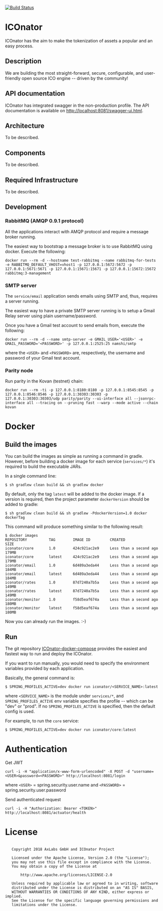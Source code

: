 [![Build Status](https://travis-ci.com/ICOnator/ICOnator-backend.svg?token=eUVyeGxidafMUjk8JWFo&branch=master)](https://travis-ci.com/ICOnator/ICOnator-backend.svg?token=eUVyeGxidafMUjk8JWFo&branch=master)

# ICOnator

ICOnator has the aim to make the tokenization of assets a popular and an easy process.

## Description

We are building the most straight-forward, secure, configurable, and user-friendly open source ICO engine -- driven by the community!

## API documentation

ICOnator has integrated swagger in the non-production profile. The API documentation is available on [http://localhost:8081/swagger-ui.html](http://localhost:8081/swagger-ui.html).

## Architecture

To be described.

## Components

To be described.

## Required Infrastructure

To be described.

## Development

### RabbitMQ (AMQP 0.9.1 protocol)

All the applications interact with AMQP protocol and require a message broker running.

The easiest way to bootstrap a message broker is to use RabbitMQ using docker. Execute the following:

```
docker run --rm -d --hostname test-rabbitmq --name rabbitmq-for-tests -e RABBITMQ_DEFAULT_VHOST=vhost1 -p 127.0.0.1:5672:5672 -p 127.0.0.1:5671:5671 -p 127.0.0.1:15671:15671 -p 127.0.0.1:15672:15672 rabbitmq:3-management
```

### SMTP server

The `service/email` application sends emails using SMTP and, thus, requires a server running.

The easiest way to have a private SMTP server running is to setup a Gmail Relay server using plain username/password.

Once you have a Gmail test account to send emails from, execute the following:

```
docker run --rm -d --name smtp-server -e GMAIL_USER='<USER>' -e GMAIL_PASSWORD='<PASSWORD>' -p 127.0.0.1:2525:25 namshi/smtp
```

where the `<USER>` and `<PASSWORD>` are, respectively, the username and password of your Gmail test account. 

### Parity node

Run parity in the Kovan (testnet) chain:

```
docker run --rm -ti -p 127.0.0.1:8180:8180 -p 127.0.0.1:8545:8545 -p 127.0.0.1:8546:8546 -p 127.0.0.1:30303:30303 -p 127.0.0.1:30303:30303/udp parity/parity --ui-interface all --jsonrpc-interface all --tracing on --pruning fast --warp --mode active --chain kovan
```

# Docker

## Build the images

You can build the images as simple as running a command in gradle. However, before building a docker image for each service (`services/*`) it's required to build the executable JARs.

In a single command line:

```
$ sh gradlew clean build && sh gradlew docker
```  

By default, only the tag `latest` will be added to the docker image. If a version is required, then the project parameter `dockerVersion` should be added to gradle:

```
$ sh gradlew clean build && sh gradlew -PdockerVersion=1.0 docker dockerTag
```

This command will produce something similar to the following result:

```
$ docker images                                              
REPOSITORY          TAG        IMAGE ID         CREATED                  SIZE
iconator/core       1.0        424c921ac2e9     Less than a second ago   179MB
iconator/core       latest     424c921ac2e9     Less than a second ago   179MB
iconator/email      1.0        6d489a3eda44     Less than a second ago   184MB
iconator/email      latest     6d489a3eda44     Less than a second ago   184MB
iconator/rates      1.0        87d7240a7b5a     Less than a second ago   149MB
iconator/rates      latest     87d7240a7b5a     Less than a second ago   149MB
iconator/monitor    1.0        f58d5eaf674a     Less than a second ago   180MB
iconator/monitor    latest     f58d5eaf674a     Less than a second ago   180MB
``` 

Now you can already run the images. :-)

## Run

The git repository [ICOnator-docker-compose](https://github.com/ICOnator/ICOnator-docker-compose) provides the easiest and
fastest way to run and deploy the ICOnator.

If you want to run manually, you would need to specify the environment variables provided by each application.

Basically, the general command is:

```
$ SPRING_PROFILES_ACTIVE=dev docker run iconator/<SERVICE_NAME>:latest
```

where `<SERVICE_NAME>` is the module under `services/*`, and `SPRING_PROFILES_ACTIVE` env variable specifies 
the profile -- which can be "dev" or "prod". If no `SPRING_PROFILES_ACTIVE` is specified, then the default config is used.

For example, to run the `core` service:

```
$ SPRING_PROFILES_ACTIVE=dev docker run iconator/core:latest
```

# Authentication

Get JWT
```
curl -i -H "application/x-www-form-urlencoded" -X POST -d "username=<USER>&password=<PASSWORD>" http://localhost:8081/login
```

where `<USER>` = spring.security.user.name and `<PASSWORD>` = spring.security.user.password

Send authenticated request
```
curl -i -H "Authorization: Bearer <TOKEN>" http://localhost:8081/actuator/health
```

# License

```

   Copyright 2018 AxLabs GmbH and ICOnator Project
   
   Licensed under the Apache License, Version 2.0 (the "License");
   you may not use this file except in compliance with the License.
   You may obtain a copy of the License at
   
       http://www.apache.org/licenses/LICENSE-2.0
       
   Unless required by applicable law or agreed to in writing, software
   distributed under the License is distributed on an "AS IS" BASIS,
   WITHOUT WARRANTIES OR CONDITIONS OF ANY KIND, either express or implied.
   See the License for the specific language governing permissions and
   limitations under the License.
   
```